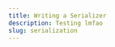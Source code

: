 ```yaml
---
title: Writing a Serializer
description: Testing lmfao
slug: serialization
---
```


<!-- If you want to create a custom type serializer - it's pretty straightforward.

Say you have this custom type, _X_
```ts
export class Projectile extends AirshipBehaviour {
    id: number;
}
```


```ts
export const XType: NetworkSerializableType<Projectile, id> = {

};
```
 -->
